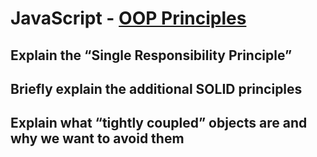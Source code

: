 # JavaScript - [OOP Principles](https://www.theodinproject.com/paths/full-stack-javascript/courses/javascript/lessons/oop-principles)

## Explain the “Single Responsibility Principle”
## Briefly explain the additional SOLID principles
## Explain what “tightly coupled” objects are and why we want to avoid them
